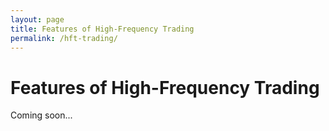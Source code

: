 ```yaml
---
layout: page
title: Features of High-Frequency Trading
permalink: /hft-trading/
---
```


# Features of High-Frequency Trading

Coming soon...